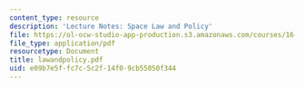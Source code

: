 ```yaml
---
content_type: resource
description: 'Lecture Notes: Space Law and Policy'
file: https://ol-ocw-studio-app-production.s3.amazonaws.com/courses/16-891j-space-policy-seminar-spring-2003/e09b7e5ffc7c5c2f14f09cb55050f344_lawandpolicy.pdf
file_type: application/pdf
resourcetype: Document
title: lawandpolicy.pdf
uid: e09b7e5f-fc7c-5c2f-14f0-9cb55050f344
---
```


